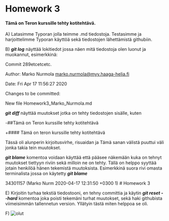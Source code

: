 # Homework 3

#### Tämä on Teron kurssille tehty kotitehtävä.

A) Latasimme Typoran jolla teimme .md tiedostoja. Testasimme ja harjoittelimme Typoran käyttöä sekä tiedostojen lähettämistä githubiin.

B) ***git log*** näyttää lokitiedot jossa näen mitä tiedostoja olen luonut ja muokannut, esimerkkinä:

Commit 289etcetcetc.

Author: Marko Nurmola <marko.nurmola@myy.haaga-helia.fi>

Date: Fri Apr 17 11:56:27 2020

Changes to be committed:

New file Homework3_Marko_Nurmola.md

***git diff*** näyttää muutokset jotka on tehty tiedostojen sisälle, kuten 

-##Tämä on Teron kurssille tehty kotitehtävä

+#### Tämä on teron kurssille tehty kotitehtävä

Tässä oli alunperin kirjoitusvirhe, risuaidan ja Tämä sanan välistä puuttui väli jonka takia tein muutokset.

***git blame*** komentoa voidaan käyttää että pääsee näkemään kuka on tehnyt muutokset tiettyyn riviin sekä milloin ne on tehty. Tällä on helppo syyttää jotain henkilöä hänen tekemistä muutoksista. Esimerkkinä suora rivi omasta terminalista jossa on käytetty ***git blame***

34301157 (Marko Nurm 2020-04-17 12:31:50 +0300  1) # Homework 3

E) Kirjoitin turhaa tekstiä tiedostooni, en tehny committia ja käytin ***git reset --hard*** komentoa joka poisti tekemäni turhat muutokset, sekä haki githubista viimeisimmän tallennetun version. Yllätyin tästä miten helppoa se oli.

F) ![olut](/home/marko/Downloads/olut.gif)